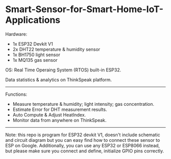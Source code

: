 # Smart-Sensor-for-Smart-Home-IoT-Applications

Hardware:
  - 1x ESP32 Devkit V1
  - 2x DHT22 temperature & humidity sensor
  - 1x BH1750 light sensor
  - 1x MQ135 gas sensor
  
OS: Real Time Operaing System (RTOS) built-in ESP32.

Data statistics & analytics on ThinkSpeak platform.

----------------------------------------------------------------------------------

Functions:
  - Measure temperature & humidity; light intensity; gas concentration.
  - Estimate Error for DHT measurement results.
  - Auto Compute & Adjust HeatIndex.
  - Monitor data from anywhere on ThinkSpeak.

----------------------------------------------------------------------------------

Note: this repo is program for ESP32 devkit V1, doesn't include schematic and circuit diagram but you can easy find how to connect these sensor to ESP on Google. Additionally, you can use any ESP32 or ESP8066 instead, but please make sure you connect and define, initialize GPIO pins correctly.

